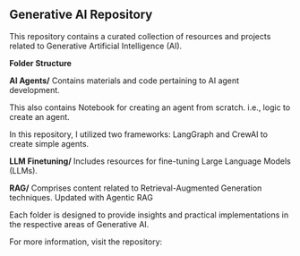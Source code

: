 ## Generative AI Repository

This repository contains a curated collection of resources and projects related to Generative Artificial Intelligence (AI).

**Folder Structure**

**AI Agents/**
Contains materials and code pertaining to AI agent development.

This also contains Notebook for creating an agent from scratch. i.e., logic to create an agent.

In this repository, I utilized two frameworks: LangGraph and CrewAI to create simple agents.

**LLM Finetuning/**
Includes resources for fine-tuning Large Language Models (LLMs).

**RAG/**
Comprises content related to Retrieval-Augmented Generation techniques.
Updated with Agentic RAG

Each folder is designed to provide insights and practical implementations in the respective areas of Generative AI.

For more information, visit the repository:
